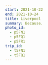 ```yaml
---
start: 2021-10-22
end: 2021-10-24
title: Liverpool
summary: Because.
photo_id:
  - p5FN1
  - p5FQ1
  - p5FR1
trip_id:
  - t5FN1
  - t5FQ1
---
```

